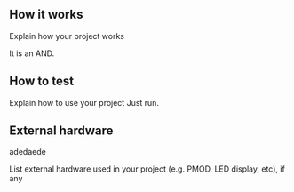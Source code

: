 <!---

This file is used to generate your project datasheet. Please fill in the information below and delete any unused
sections.

You can also include images in this folder and reference them in the markdown. Each image must be less than
512 kb in size, and the combined size of all images must be less than 1 MB.
-->

## How it works

Explain how your project works

It is an AND.

## How to test

Explain how to use your project
Just run.

## External hardware

adedaede

List external hardware used in your project (e.g. PMOD, LED display, etc), if any
